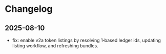 # Changelog

## 2025-08-10
- fix: enable v2a token listings by resolving 1‑based ledger ids, updating listing workflow, and refreshing bundles.
